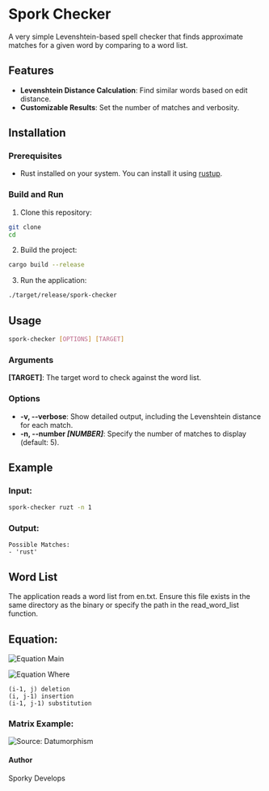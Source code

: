 # Spork Checker

A very simple Levenshtein-based spell checker that finds approximate matches for a given word by comparing to a word list.

## Features
- **Levenshtein Distance Calculation**: Find similar words based on edit distance.
- **Customizable Results**: Set the number of matches and verbosity.

## Installation

### Prerequisites
- Rust installed on your system. You can install it using [rustup](https://rustup.rs/).

### Build and Run
1. Clone this repository:
```bash
git clone 
cd
```
2. Build the project:
```bash
cargo build --release
```
3. Run the application:
```bash
./target/release/spork-checker
```

## Usage
```bash
spork-checker [OPTIONS] [TARGET]
```
### Arguments
**[TARGET]**: The target word to check against the word list.

### Options
- **-v, --verbose**: Show detailed output, including the Levenshtein distance for each match.
- **-n, --number *[NUMBER]***: Specify the number of matches to display (default: 5).

## Example

### Input:
```bash
spork-checker ruzt -n 1
```
### Output:
```
Possible Matches: 
- 'rust'
```

## Word List
The application reads a word list from en.txt. Ensure this file exists in the same directory as the binary or specify the path in the read_word_list function.

## Equation:

![Equation Main](https://latex.codecogs.com/svg.image?\inline&space;\bg{white}&space;lev_{a,b}(i,j)=\left\{\begin{matrix}min\left\{\begin{matrix}lev_{a,b}(i-1,j)&plus;1\\lev_{a,b}(i,j-1)&plus;1\\lev_{a,b}(i-1,j-1)&plus;\delta(a[i-1],b[j-1])\\\end{matrix}\right.\end{matrix}\right.)

![Equation Where](https://latex.codecogs.com/svg.image?\inline&space;\bg{white}\begin{matrix}where&\delta(a[i-1],b[j-1])=0\\if&a[i-1]=b[j-1]\\otherwise&\delta=1\\\end{matrix})

```
(i-1, j) deletion
(i, j-1) insertion
(i-1, j-1) substitution
```

### Matrix Example:
![Source: Datumorphism](https://github.com/user-attachments/assets/86affff9-95cc-4086-8add-33841a474a82)


#### Author
Sporky Develops
